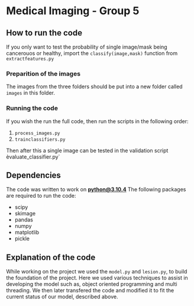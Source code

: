 # Medical Imaging - Group 5

## How to run the code

If you only want to test the probability of single image/mask being cancerouos or healthy, import the `classify(image,mask)` function from `extractfeatures.py`

### Preparition of the images

The images from the three folders should be put into a new folder called `images` in this folder.

### Running the code

If you wish the run the full code, then run the scripts in the following order:

1. `process_images.py`
2. `trainclassifiers.py`

Then after this a single image can be tested in the validation script èvaluate_classifier.py`

## Dependencies

The code was written to work on **python@3.10.4**
The following packages are required to run the code:

-   scipy
-   skimage
-   pandas
-   numpy
-   matplotlib
-   pickle

## Explanation of the code

While working on the project we used the `model.py` and `lesion.py`, to build the foundation of the project. Here we used various techniques to assist in developing the model such as, object oriented programming and multi threading. We then later transfered the code and modified it to fit the current status of our model, described above.
